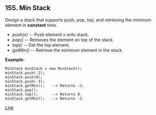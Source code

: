 
## 155. Min Stack

Design a stack that supports push, pop, top, and retrieving the minimum element in **constant** time.

* _push(x)_  -- Push element x onto stack.
* _pop()_    -- Removes the element on top of the stack.
* _top()_    -- Get the top element.
* _getMin()_ -- Retrieve the minimum element in the stack.

**Example:**

    MinStack minStack = new MinStack();
    minStack.push(-2);
    minStack.push(0);
    minStack.push(-3);
    minStack.getMin();   --> Returns -3.
    minStack.pop();
    minStack.top();      --> Returns 0.
    minStack.getMin();   --> Returns -2.

*[Link](https://leetcode.com/problems/min-stack)*